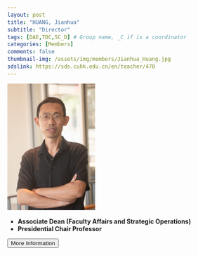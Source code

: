 ```yaml
---
layout: post
title: "HUANG, Jianhua"
subtitle: "Director"
tags: [DAE,TDC,SC_D] # Group name, _C if is a coordinator
categories: [Members]
comments: false
thumbnail-img: /assets/img/members/Jianhua_Huang.jpg
sdslink: https://sds.cuhk.edu.cn/en/teacher/470
---
```


<!-- photo -->
<!-- size: 200px width use html-->
<img
    src="../../assets/img/members/Jianhua_Huang.jpg"
    alt="Jianhua Huang"
    style="width: 200px; align: left;"
/>

<!-- bio -->
- **Associate Dean (Faculty Affairs and Strategic Operations)**
- **Presidential Chair Professor**

<p>
    <button class="button">
    <a
        href="https://sds.cuhk.edu.cn/en/teacher/470"
        style="text-decoration: none"
        >More Information</a
    >
    </button>
</p>